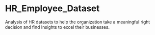 # HR_Employee_Dataset
Analysis of HR datasets to help the  organization take a meaningful right decision  and find Insights to excel their businesses.
